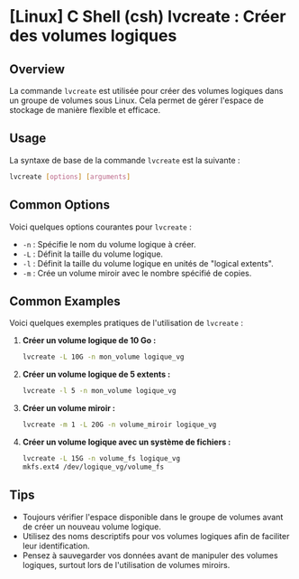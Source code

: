 # [Linux] C Shell (csh) lvcreate : Créer des volumes logiques

## Overview
La commande `lvcreate` est utilisée pour créer des volumes logiques dans un groupe de volumes sous Linux. Cela permet de gérer l'espace de stockage de manière flexible et efficace.

## Usage
La syntaxe de base de la commande `lvcreate` est la suivante :

```bash
lvcreate [options] [arguments]
```

## Common Options
Voici quelques options courantes pour `lvcreate` :

- `-n` : Spécifie le nom du volume logique à créer.
- `-L` : Définit la taille du volume logique.
- `-l` : Définit la taille du volume logique en unités de "logical extents".
- `-m` : Crée un volume miroir avec le nombre spécifié de copies.

## Common Examples
Voici quelques exemples pratiques de l'utilisation de `lvcreate` :

1. **Créer un volume logique de 10 Go :**

   ```bash
   lvcreate -L 10G -n mon_volume logique_vg
   ```

2. **Créer un volume logique de 5 extents :**

   ```bash
   lvcreate -l 5 -n mon_volume logique_vg
   ```

3. **Créer un volume miroir :**

   ```bash
   lvcreate -m 1 -L 20G -n volume_miroir logique_vg
   ```

4. **Créer un volume logique avec un système de fichiers :**

   ```bash
   lvcreate -L 15G -n volume_fs logique_vg
   mkfs.ext4 /dev/logique_vg/volume_fs
   ```

## Tips
- Toujours vérifier l'espace disponible dans le groupe de volumes avant de créer un nouveau volume logique.
- Utilisez des noms descriptifs pour vos volumes logiques afin de faciliter leur identification.
- Pensez à sauvegarder vos données avant de manipuler des volumes logiques, surtout lors de l'utilisation de volumes miroirs.